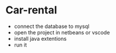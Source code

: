 # Car-rental

- connect the database to mysql <br>
- open the project in netbeans or vscode <br>
- install java extentions<br>
- run it <br>

